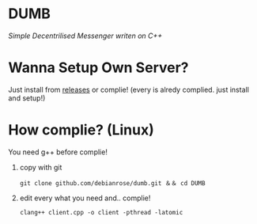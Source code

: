 # DUMB
*Simple Decentrilised Messenger writen on C++*

# Wanna Setup Own Server?
Just install from [releases](github.com/debianrose/dumb/release) or complie! (every is alredy complied. just install and setup!)

# How complie? (Linux)
You need g++ before complie!

1. copy with git
   ```
   git clone github.com/debianrose/dumb.git ＆＆ cd DUMB
   ```
2. edit every what you need and.. complie!
   ```
   clang++ client.cpp -o client -pthread -latomic
   ```
